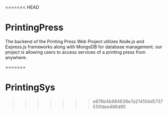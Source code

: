 <<<<<<< HEAD
# PrintingPress
The backend of the Printing Press Web Project utilizes Node.js and Express.js frameworks along with MongoDB for database management. our project is allowing users to access services of a printing press from anywhere.

=======
# PrintingSys
>>>>>>> e876b4b984639e7a214104d5737510fdee486d95
